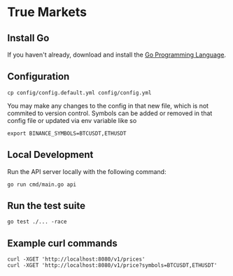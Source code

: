 # True Markets

## Install Go
If you haven't already, download and install the [Go Programming Language](https://go.dev/).

## Configuration
```shell
cp config/config.default.yml config/config.yml
```

You may make any changes to the config in that new file, which is not commited to version control.
Symbols can be added or removed in that config file or updated via env variable like so
```shell
export BINANCE_SYMBOLS=BTCUSDT,ETHUSDT
```

## Local Development
Run the API server locally with the following command:
```shell
go run cmd/main.go api
```

## Run the test suite
```shell
go test ./... -race
```

## Example curl commands
```shell
curl -XGET 'http://localhost:8080/v1/prices'
curl -XGET 'http://localhost:8080/v1/price?symbols=BTCUSDT,ETHUSDT'
```
